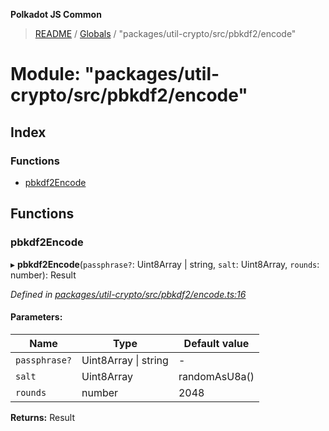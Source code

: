 **Polkadot JS Common**

> [README](../README.md) / [Globals](../globals.md) / "packages/util-crypto/src/pbkdf2/encode"

# Module: "packages/util-crypto/src/pbkdf2/encode"

## Index

### Functions

* [pbkdf2Encode](_packages_util_crypto_src_pbkdf2_encode_.md#pbkdf2encode)

## Functions

### pbkdf2Encode

▸ **pbkdf2Encode**(`passphrase?`: Uint8Array \| string, `salt`: Uint8Array, `rounds`: number): Result

*Defined in [packages/util-crypto/src/pbkdf2/encode.ts:16](https://github.com/polkadot-js/common/blob/aff78c2e/packages/util-crypto/src/pbkdf2/encode.ts#L16)*

#### Parameters:

Name | Type | Default value |
------ | ------ | ------ |
`passphrase?` | Uint8Array \| string | - |
`salt` | Uint8Array | randomAsU8a() |
`rounds` | number | 2048 |

**Returns:** Result
